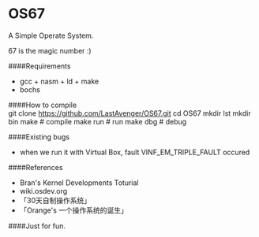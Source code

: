 OS67
===============================
A Simple Operate System.

67 is the magic number :)

####Requirements
* gcc + nasm + ld + make <br>
* bochs<br>
     
####How to compile  
          git clone https://github.com/LastAvenger/OS67.git
          cd OS67
          mkdir lst
          mkdir bin
          make       # compile
          make run   # run
          make dbg   # debug

####Existing bugs
* when we run it with Virtual Box, fault VINF_EM_TRIPLE_FAULT occured<br>

####References
*  Bran's Kernel Developments Toturial
*  wiki.osdev.org
* 「30天自制操作系统」
* 「Orange's 一个操作系统的诞生」


####Just for fun. 


